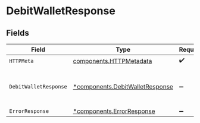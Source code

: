 # DebitWalletResponse


## Fields

| Field                                                                             | Type                                                                              | Required                                                                          | Description                                                                       |
| --------------------------------------------------------------------------------- | --------------------------------------------------------------------------------- | --------------------------------------------------------------------------------- | --------------------------------------------------------------------------------- |
| `HTTPMeta`                                                                        | [components.HTTPMetadata](../../models/components/httpmetadata.md)                | :heavy_check_mark:                                                                | N/A                                                                               |
| `DebitWalletResponse`                                                             | [*components.DebitWalletResponse](../../models/components/debitwalletresponse.md) | :heavy_minus_sign:                                                                | Wallet successfully debited as a pending hold                                     |
| `ErrorResponse`                                                                   | [*components.ErrorResponse](../../models/components/errorresponse.md)             | :heavy_minus_sign:                                                                | Error                                                                             |